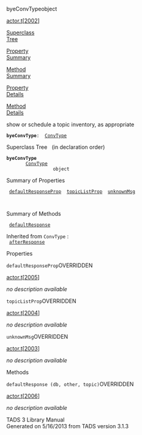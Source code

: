 ---
---
<span class="title">byeConvType</span><span class="type">object</span>

[actor.t](../file/actor.t.html)\[[2002](../source/actor.t.html#2002)\]

[Superclass  
Tree](#_SuperClassTree_)

[Property  
Summary](#_PropSummary_)

[Method  
Summary](#_MethodSummary_)

[Property  
Details](#_Properties_)

[Method  
Details](#_Methods_)

<div class="fdesc">

show or schedule a topic inventory, as appropriate

**`byeConvType`**` :   `[`ConvType`](../object/ConvType.html)

</div>

<span id="_SuperClassTree_"></span>

<div class="mjhd">

<span class="hdln">Superclass Tree</span>   (in declaration order)

</div>

**`byeConvType`**  
`         `[`ConvType`](../object/ConvType.html)  
`                 object`  
<span id="_PropSummary_"></span>

<div class="mjhd">

<span class="hdln">Summary of Properties</span>  

</div>

` `[`defaultResponseProp`](#defaultResponseProp)`  `[`topicListProp`](#topicListProp)`  `[`unknownMsg`](#unknownMsg)`  `

` `

<span id="_MethodSummary_"></span>

<div class="mjhd">

<span class="hdln">Summary of Methods</span>  

</div>

` `[`defaultResponse`](#defaultResponse)`  `

Inherited from `ConvType` :  
` `[`afterResponse`](../object/ConvType.html#afterResponse)`  `

<span id="_Properties_"></span>

<div class="mjhd">

<span class="hdln">Properties</span>  

</div>

<span id="defaultResponseProp"></span>

`defaultResponseProp`<span class="rem">OVERRIDDEN</span>

[actor.t](../file/actor.t.html)\[[2005](../source/actor.t.html#2005)\]

<div class="desc">

*no description available*

</div>

<span id="topicListProp"></span>

`topicListProp`<span class="rem">OVERRIDDEN</span>

[actor.t](../file/actor.t.html)\[[2004](../source/actor.t.html#2004)\]

<div class="desc">

*no description available*

</div>

<span id="unknownMsg"></span>

`unknownMsg`<span class="rem">OVERRIDDEN</span>

[actor.t](../file/actor.t.html)\[[2003](../source/actor.t.html#2003)\]

<div class="desc">

*no description available*

</div>

<span id="_Methods_"></span>

<div class="mjhd">

<span class="hdln">Methods</span>  

</div>

<span id="defaultResponse"></span>

`defaultResponse (db, other, topic)`<span class="rem">OVERRIDDEN</span>

[actor.t](../file/actor.t.html)\[[2006](../source/actor.t.html#2006)\]

<div class="desc">

*no description available*

</div>

<div class="ftr">

TADS 3 Library Manual  
Generated on 5/16/2013 from TADS version 3.1.3

</div>

